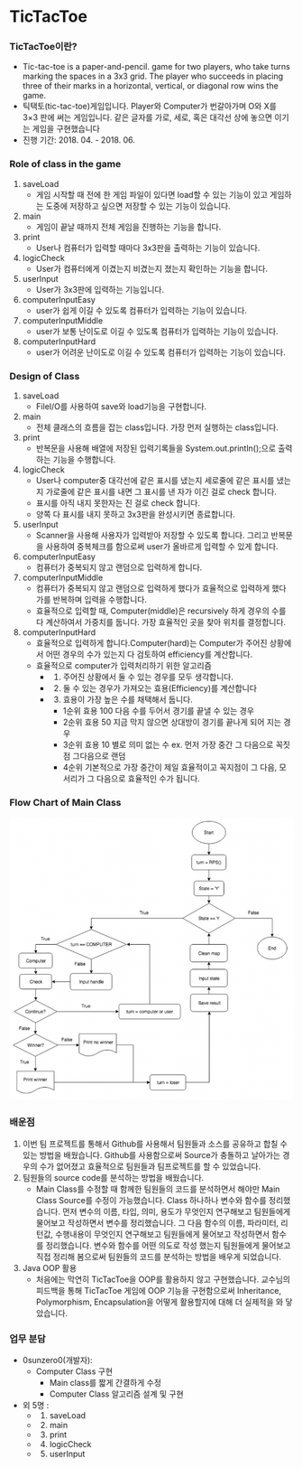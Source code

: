 # TicTacToe
### TicTacToe이란?
- Tic-tac-toe  is a paper-and-pencil. game for two players, who take turns marking the spaces in a 3x3 grid. The player who succeeds in placing three of their
marks in a horizontal, vertical, or diagonal row wins the game.
- 틱택토(tic-tac-toe)게임입니다. Player와 Computer가 번갈아가며 O와 X를 3×3 판에 써는 게임입니다. 같은 글자를 가로, 세로, 혹은 대각선 상에 놓으면 이기는 게임을 구현했습니다
- 진행 기간: 2018. 04. - 2018. 06.


### Role of class in the game
1. saveLoad 
   - 게임 시작할 때 전에 한 게임 파일이 있다면 load할 수 있는 기능이 있고 게임하는 도중에 저장하고 싶으면 저장할 수 있는 기능이 있습니다.
2. main
    - 게임이 끝날 때까지 전체 게임을 진행하는 기능을 합니다. 
3. print
    - User나 컴퓨터가 입력할 때마다 3x3판을 출력하는 기능이 있습니다.
4. logicCheck
    - User가 컴퓨터에게 이겼는지 비겼는지 졌는지 확인하는 기능을 합니다.
5. userInput
    - User가 3x3판에 입력하는 기능입니다.
6. computerInputEasy
    - user가 쉽게 이길 수 있도록 컴퓨터가 입력하는 기능이 있습니다.
7. computerInputMiddle
    - user가 보통 난이도로 이길 수 있도록 컴퓨터가 입력하는 기능이 있습니다.
8. computerInputHard
    - user가 어려운 난이도로 이길 수 있도록 컴퓨터가 입력하는 기능이 있습니다.


### Design of Class
1. saveLoad
    - FileI/O를 사용하여 save와 load기능을 구현합니다.
2. main
    - 전체 클래스의 흐름을 잡는 class입니다. 가장 먼저 실행하는 class입니다. 
4. print
    - 반복문을 사용해 배열에 저장된 입력기록들을 System.out.println();으로 출력하는 기능을 수행합니다.
5. logicCheck
    - User나 computer중 대각선에 같은 표시를 냈는지 세로줄에 같은 표시를 냈는지 가로줄에 같은 표시를 내면 그 표시를 낸 자가 이긴 걸로 check 합니다.
    - 표시를 아직 내지 못한자는 진 걸로 check 합니다.
    - 양쪽 다 표시를 내지 못하고 3x3판을 완성시키면 종료합니다.
5. userInput
    - Scanner을 사용해 사용자가 입력받아 저장할 수 있도록 합니다. 그리고 반복문을 사용하여 중복체크를 함으로써 user가 올바르게 입력할 수 있게 합니다.
6. computerInputEasy
    - 컴퓨터가 중복되지 않고 랜덤으로 입력하게 합니다.
7. computerInputMiddle
    - 컴퓨터가 중복되지 않고 랜덤으로 입력하게 했다가 효율적으로 입력하게 했다가를 반복하며 입력을 수행합니다.
    - 효율적으로 입력할 때, Computer(middle)은 recursively 하게 경우의 수를 다 계산하여서 가중치를 둡니다. 가장 효율적인 곳을 찾아 위치를 결정합니다.
8. computerInputHard
    - 효율적으로 입력하게 합니다.Computer(hard)는 Computer가 주어진 상황에서 어떤 경우의 수가 있는지 다 검토하여 efficiency를 계산합니다.
    - 효율적으로 computer가 입력처리하기 위한 알고리즘
        - 1) 주어진 상황에서 둘 수 있는 경우를 모두 생각합니다.
        - 2) 둘 수 있는 경우가 가져오는 효용(Efficiency)를 계산합니다
        - 3) 효용이 가장 높은 수를 채택해서 둡니다.
            - 1순위 효용 100 다음 수를 두어서 경기를 끝낼 수 있는 경우
            - 2순위 효용 50 지금 막지 않으면 상대방이 경기를 끝나게 되어 지는 경우
            - 3순위 효용 10 별로 의미 없는 수 ex. 먼저 가장 중간 그 다음으로 꼭짓점 그다음으로 랜덤
            - 4순위 기본적으로 가장 중간이 제일 효율적이고 꼭지점이 그 다음, 모서리가 그 다음으로 효율적인 수가 됩니다.


### Flow Chart of Main Class
![img](https://github.com/0sunzero0/TicTacToe/blob/master/img/Flow%20Chart.png)


### 배운점
1. 이번 팀 프로젝트를 통해서 Github를 사용해서 팀원들과 소스를 공유하고 합칠 수 있는 방법을 배웠습니다. Github를 사용함으로써 Source가 충돌하고 날아가는 경우의 수가 없어졌고 효율적으로 팀원들과 팀프로젝트를 할 수 있었습니다.
2. 팀원들의 source code를 분석하는 방법을 배웠습니다.
    - Main Class를 수정할 때 함께한 팀원들의 코드를 분석하면서 해야만 Main Class Source를 수정이 가능했습니다. Class 하나하나 변수와 함수를 정리했습니다. 먼저 변수의 이름, 타입, 의미, 용도가 무엇인지 연구해보고 팀원들에게 물어보고 작성하면서 변수를 정리했습니다. 그 다음 함수의 이름, 파라미터, 리턴값, 수행내용이 무엇인지 연구해보고 팀원들에게 물어보고 작성하면서 함수를 정리했습니다. 변수와 함수를 어떤 의도로 작성 했는지 팀원들에게 물어보고 직접 정리해 봄으로써 팀원들의 코드를 분석하는 방법을 배우게 되었습니다.
3. Java OOP 활용
    - 처음에는 막연히 TicTacToe을 OOP를 활용하지 않고 구현했습니다. 교수님의 피드백을 통해 TicTacToe 게임에 OOP 기능을 구현함으로써 Inheritance, Polymorphism, Encapsulation을 어떻게 활용할지에 대해 더 실제적을 와 닿았습니다.


### 업무 분담
- 0sunzero0(개발자): 
  - Computer Class 구현
    - Main class를 짧게 간결하게 수정
    - Computer Class 알고리즘 설계 및 구현
- 외 5명 : 
  - 1. saveLoad 
  - 2. main 
  - 3. print 
  - 4. logicCheck 
  - 5. userInput
